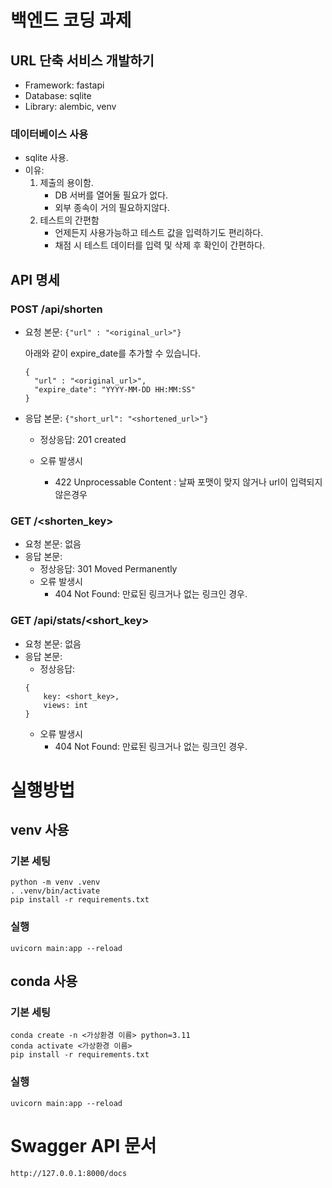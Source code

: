 # 백엔드 코딩 과제

## URL 단축 서비스 개발하기

- Framework: fastapi
- Database: sqlite
- Library: alembic, venv

### 데이터베이스 사용

- sqlite 사용.
- 이유:
  1. 제출의 용이함.
     - DB 서버를 열어둘 필요가 없다.
     - 외부 종속이 거의 필요하지않다.
  2. 테스트의 간편함
     - 언제든지 사용가능하고 테스트 값을 입력하기도 편리하다.
     - 채점 시 테스트 데이터를 입력 및 삭제 후 확인이 간편하다.

## API 명세

### POST /api/shorten

- 요청 본문: `{"url" : "<original_url>"}`

  아래와 같이 expire_date를 추가할 수 있습니다.

  ```
  {
    "url" : "<original_url>",
    "expire_date": "YYYY-MM-DD HH:MM:SS"
  }
  ```

- 응답 본문: `{"short_url": "<shortened_url>"}`

  - 정상응답: 201 created

  - 오류 발생시

    - 422 Unprocessable Content : 날짜 포맷이 맞지 않거나 url이 입력되지 않은경우

### GET /<shorten_key>

- 요청 본문: 없음
- 응답 본문:
  - 정상응답: 301 Moved Permanently
  - 오류 발생시
    - 404 Not Found: 만료된 링크거나 없는 링크인 경우.

### GET /api/stats/<short_key>

- 요청 본문: 없음
- 응답 본문:
  - 정상응답:
  ```
  {
      key: <short_key>,
      views: int
  }
  ```
  - 오류 발생시
    - 404 Not Found: 만료된 링크거나 없는 링크인 경우.

# 실행방법

## venv 사용

### 기본 세팅

```
python -m venv .venv
. .venv/bin/activate
pip install -r requirements.txt
```

### 실행

```
uvicorn main:app --reload
```

## conda 사용

### 기본 세팅

```
conda create -n <가상환경 이름> python=3.11
conda activate <가상환경 이름>
pip install -r requirements.txt
```

### 실행

```
uvicorn main:app --reload
```

# Swagger API 문서

```
http://127.0.0.1:8000/docs
```
